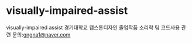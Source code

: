 # visually-impaired-assist
visually-impaired assist 경기대학교 캡스톤디자인 졸업작품 소리락 팀 
코드사용 관련 문의:gngna1@naver.com
